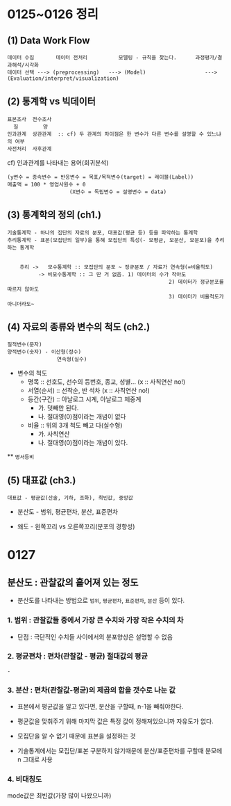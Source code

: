 # 0125~0126 정리
## (1) Data Work Flow
    데이터 수집       데이터 전처리          모델링 - 규칙을 찾는다.      과정평가/결과해석/시각화
    데이터 선택 ---> (preprocessing)   ---> (Model)                   ---> (Evaluation/interpret/visualization)


## (2) 통계학 vs 빅데이터
    표본조사  전수조사
      질        양
    인과관계  상관관계  :: cf) 두 관계의 차이점은 한 변수가 다른 변수를 설명할 수 있느냐의 여부
    사전처리  사후관계 

cf) 인과관계를 나타내는 용어(회귀분석)

    (y변수 = 종속변수 = 반응변수 = 목표/목적변수(target) = 레이블(Label))
    매출액 = 100 * 영업사원수 + 0
                        (X변수 = 독립변수 = 설명변수 = data)

## (3) 통계학의 정의 (ch1.)
    기술통계학 - 하나의 집단의 자료의 분포, 대표값(평균 등) 등을 파악하는 통계학
    추리통계학 - 표본(모집단의 일부)을 통해 모집단의 특성(- 모평균, 모분산, 모분포)을 추리하는 통계학


        추리 ->   모수통계학 :: 모집단의 분포 ~ 정규분포 / 자료가 연속형(=비율척도)
              -> 비모수통계학 :: 그 딴 거 없음. 1) 데이터의 수가 작아도
                                                        2) 데이터가 정규분포를 따르지 않아도
                                                        3) 데이터가 비율척도가 아니더라도~


## (4) 자료의 종류와 변수의 척도 (ch2.)
    질적변수(문자)
    양적변수(숫자) - 이산형(정수)
                    연속형(실수) 

   - 변수의 척도 
      - 명목 :: 선호도, 선수의 등번호, 종교, 성별...  (x :: 사칙연산 no!)
      - 서열(순서) :: 선착순, 반 석차 (x :: 사칙연산 no!)
      - 등간(구간) :: 아날로그 시계, 아날로그 체중계 
         - 가. 덧빼만 된다.
         - 나. 절대영(0)점이라는 개념이 없다
      - 비율 :: 위의 3개 척도 빼고 다(실수형)
         -  가. 사칙연산
         -  나. 절대영(0)점이라는 개념이 있다.

   ** `명서등비`

## (5) 대표값 (ch3.)
    대표값 - 평균값(산술, 기하, 조화), 최빈값, 중앙값

   - 분산도 - 범위, 평균편차, 분산, 표준편차
  
   - 왜도 - 왼쪽꼬리 vs 오른쪽꼬리(분포의 경향성) 

# 0127
## 분산도 : 관찰값의 흩어져 있는 정도 
 - 분산도를 나타내는 방법으로 `범위`, `평균편차`, `표준편차`, `분산` 등이 있다.

### 1. 범위 : 관찰값들 중에서 가장 큰 수치와 가장 작은 수치의 차
   - 단점 : 극단적인 수치들 사이에서의 분포양상은 설명할 수 없음

### 2. 평균편차 : 편차(관찰값 - 평균) 절대값의 평균
    - 

### 3. 분산 : 편차(관찰값-평균)의 제곱의 합을 갯수로 나눈 값

- 표본에서 평균값을 알고 있다면, 분산을 구할때, n-1을 빼줘야한다.
- 평균값을 맞춰주기 위해 마지막 값은 특정 값이 정해져있으니까 자유도가 없다.

- 모집단을 알 수 없기 때문에 표본을 설정하는 것

- 기술통계에서는 모집단/표본 구분하지 않기때문에 분산/표준편차를 구할때 분모에 n 그대로 사용              


### 4. 비대칭도
mode값은 최빈값(가장 많이 나왔으니까)





















